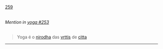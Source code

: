[259](https://github.com/guilhermeprokisch/guilherme/issues/259) 
###### 




 ######  Mention in [yoga #253](yoga-#253)  
 > Yoga é o [nirodha](nirodha.md) das [vrttis](vrttis.md) de [citta](citta.md)

-------------------------------------------------------------------------------

